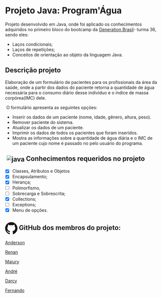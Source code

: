 # Projeto Java: Program'Água

Projeto desenvolvido em Java, onde foi aplicado os conhecimentos adquiridos no primeiro bloco do bootcamp da [Generation Brasil](https://brazil.generation.org/)- turma 36, sendo eles:
+ Laços condicionais;
+ Laços de repetições;
+ Conceitos de orientação ao objeto da linguagem Java.

## Descrição projeto

Elaboração de um formulário de pacientes para os profissionais da área da saúde, onde a partir dos dados do paciente retorna a quantidade de água necessária para o consumo diário desse individuo e o índice de massa corpórea(IMC) dele.

 O formulário apresenta as seguintes opções:
+ Inserir os dados de um paciente (nome, idade, gênero, altura, peso).
+ Remover paciente do sistema.
+ Atualizar os dados de um paciente.
+ Imprimir os dados de todos os pacientes que foram inseridos.
+ Mostra as informações sobre a quantidade de água diária e o IMC de um paciente cujo nome é passado no pelo usuário do programa.

##  <img align="center" alt="java" height="40" src="https://cdn-icons-png.flaticon.com/512/226/226777.png" /> Conhecimentos requeridos no projeto

- [x] Classes, Atributos e Objetos
- [x] Encapsulamento;
- [x] Herança;
- [ ] Polimorfismo, 
- [ ] Sobrecarga e Sobrescrita;
- [x] Collections;
- [ ] Exceptions;
- [x] Menu de opções.

## <img align="center" alt="GitHub" height="40px" src="https://raw.githubusercontent.com/github/explore/78df643247d429f6cc873026c0622819ad797942/topics/github/github.png" /> GitHub dos membros do projeto:

[Anderson](https://github.com/Andherline)

[Renan](https://github.com/RenanMoreira92)

[Maiury](https://github.com/maiurysousa)

[André](https://github.com/Dehzxg)

[Darcy](https://github.com/DarcyOliveira)

[Fernando](https://github.com/FernandoFCardoso)
